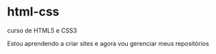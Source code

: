 # html-css
 curso de HTML5 e CSS3

 Estou aprendendo a criar sites e agora vou gerenciar meus repositórios